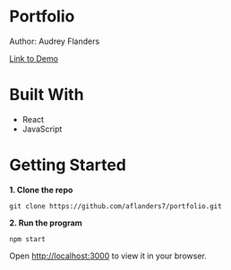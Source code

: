 # Portfolio 
Author: Audrey Flanders

[Link to Demo](https://portfolio-aflanders7.vercel.app/)

# Built With
* React
* JavaScript

# Getting Started

**1. Clone the repo**

    git clone https://github.com/aflanders7/portfolio.git

**2. Run the program**

    npm start

Open [http://localhost:3000](http://localhost:3000) to view it in your browser.

